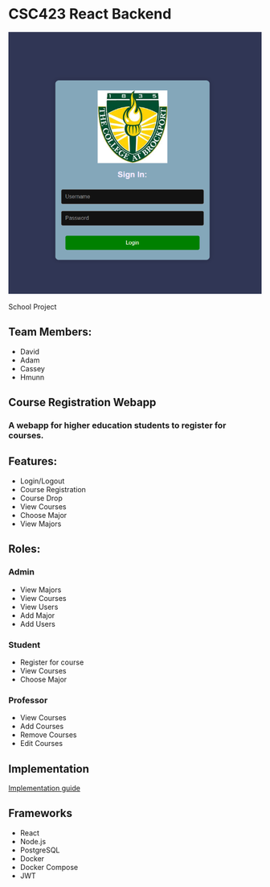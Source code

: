 # CSC423 React Backend

![alt text](image.png)

School Project

## Team Members:
- David
- Adam
- Cassey
- Hmunn

## Course Registration Webapp

### A webapp for higher education students to register for courses.

## Features:
- Login/Logout
- Course Registration
- Course Drop
- View Courses
- Choose Major
- View Majors


## Roles:
### Admin
- View Majors
- View Courses
- View Users
- Add Major
- Add Users

### Student
- Register for course
- View Courses
- Choose Major

### Professor
- View Courses
- Add Courses
- Remove Courses
- Edit Courses

## Implementation

[Implementation guide](server/README.md)

## Frameworks
- React
- Node.js
- PostgreSQL
- Docker
- Docker Compose
- JWT

